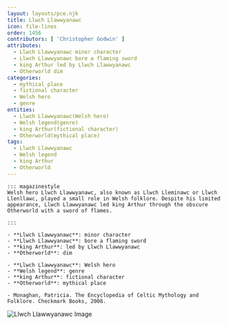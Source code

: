 ```yaml
---
layout: layouts/pce.njk
title: Llwch Llawwyanawc
icon: file-lines
order: 1456
contributors: [ 'Christopher Godwin' ]
attributes:
  - Llwch Llawwyanawc minor character
  - Llwch Llawwyanawc bore a flaming sword
  - king Arthur led by Llwch Llawwyanawc
  - Otherworld dim
categories:
  - mythical place
  - fictional character
  - Welsh hero
  - genre
entities:
  - Llwch Llawwyanawc(Welsh hero)
  - Welsh legend(genre)
  - king Arthur(fictional character)
  - Otherworld(mythical place)
tags:
  - Llwch Llawwyanawc
  - Welsh legend
  - king Arthur
  - Otherworld
---
```

``` tab [group1:Info]
::: magazinestyle
Welsh hero Llwch Llawwyanawc, also known as Llwch Lleminawc or Llwch Llenllawc, played a small role in Welsh folklore. Despite his limited appearance, Llwch Llawwyanawc led king Arthur through the obscure Otherworld with a sword of flames.

:::
```
``` tab [group1:Attributes]
- **Llwch Llawwyanawc**: minor character
- **Llwch Llawwyanawc**: bore a flaming sword
- **king Arthur**: led by Llwch Llawwyanawc
- **Otherworld**: dim
```
``` tab [group1:Entities]
- **Llwch Llawwyanawc**: Welsh hero
- **Welsh legend**: genre
- **king Arthur**: fictional character
- **Otherworld**: mythical place
```
``` tab [group1:Sources]
- Monaghan, Patricia. The Encyclopedia of Celtic Mythology and Folklore. Checkmark Books, 2008.
```
![Llwch Llawwyanawc Image]([None])
